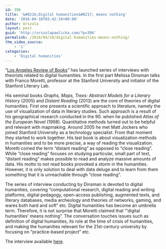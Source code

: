 ```yaml
---
id: 396
title: '&#8216;Digital humanities&#8217; means nothing'
date: '2016-04-10T03:42:34+00:00'
author: Urszula
layout: post
guid: 'http://urszulapawlicka.com/?p=396'
permalink: /2016/04/10/digital-humanities-means-nothing/
thm_video_source:
    - '1'
categories:
    - 'Digital humanities'
---
```


“[Los Angeles Review of Books](https://lareviewofbooks.org/)” has launched series of interviews with theorists related to digital humanities. In the first part Melissa Dinsman talks with Franco Moretti, professor at the Stanford University and initiator of the Stanford Literary Lab.

His seminal books *Graphs, Maps, Trees: Abstract Models for a Literary History* (2005) and *Distant Reading* (2013) are the core of theories of digital humanities. First one presents a scientific approach to literature, namely the use of visualization of data in literary studies. Such approach is a result of his geographical research conducted in the 90. when he published *Atlas of the European Novel* (1998). Quantitative methods turned out to be helpful and relevant with mapmaking. Around 2005 he met Matt Jockers who joined Stanford University as a technology specialist. From that moment they started to work together. His last book is about visualization methods in humanities and to be more precise, a way of reading the visualization. Moretti coined the term “distant reading” as opposed to “close reading”. While “close reading” focuses on studying particular, small part of text, “distant reading” makes possible to read and analyze massive amounts of data. His motto to not read books provoked a storm in the humanities. However, it is only solution to deal with data deluge and to learn from them something that it is unreachable through “close reading”.

The series of interview conducting by Dinsman is devoted to digital humanities, covering “computational research, digital reading and writing platforms, digital pedagogy, open-access publishing, augmented texts, and literary databases, media archeology and theories of networks, gaming, and wares both hard and soft” etc. Digital humanities has become an umbrella term. Therefore, it is not surprise that Moretti claimed that “‘digital humanities’ means nothing”. The conversation touches issues such as definition of digital humanities, its role at the time of crisis of humanities, and making the humanities relevant for the 21st-century university by focusing on “practice-based project” etc.

The interview available [here](https://lareviewofbooks.org/interview/the-digital-in-the-humanities-an-interview-with-franco-moretti).